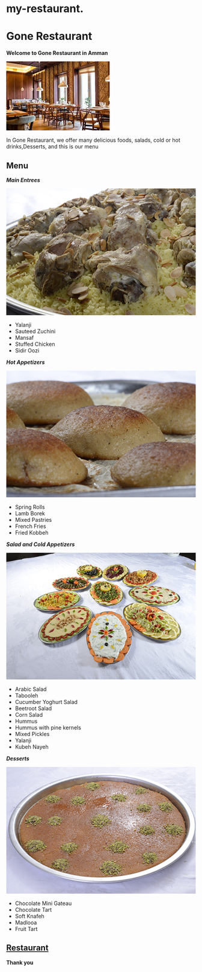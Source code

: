 # my-restaurant.

# Gone Restaurant
**Welcome to Gone Restaurant in Amman**

![Restaurant photo](/photo/download%20(1).jpg)

In Gone Restaurant, we offer many delicious foods, salads, cold or hot drinks,Desserts, and this is our menu

## Menu
***Main Entrees***

![Photo Mansaf](/photo/mansaf.jpg)
* Yalanji
* Sauteed Zuchini
* Mansaf
* Stuffed Chicken
* Sidir Oozi 

***Hot Appetizers***

![Kobbeh Photo](/photo/grilled%20kobbeh.jpg)
* Spring Rolls
* Lamb Borek
* Mixed Pastries
* French Fries
* Fried Kobbeh

***Salad and Cold Appetizers***

![Salad photo](/photo/mixed%20cold%20appetizers.jpg)
* Arabic Salad
* Tabooleh
* Cucumber Yoghurt Salad
* Beetroot Salad
* Corn Salad
* Hummus
* Hummus with pine kernels
* Mixed Pickles
* Yalanji 
* Kubeh Nayeh

***Desserts***

![Knafeh photo](/photo/soft%20knafeh_1.jpg)
* Chocolate Mini Gateau
* Chocolate Tart
* Soft Knafeh
* Madlooa
* Fruit Tart


## [Restaurant](https://github.com/Mostafa-Albelbeisi/my-restaurant)

**Thank you**